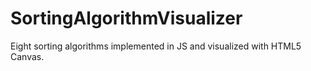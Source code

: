 # SortingAlgorithmVisualizer
Eight sorting algorithms implemented in JS and visualized with HTML5 Canvas.
